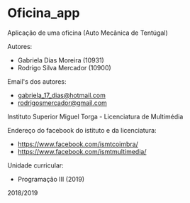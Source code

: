 # Oficina_app
Aplicação de uma oficina (Auto Mecânica de Tentúgal)

Autores: 
  - Gabriela Dias Moreira (10931) 
  - Rodrigo Silva  Mercador (10900)
         
Email's dos autores: 
  - gabriela_17_dias@hotmail.com
  - rodrigosmercador@gmail.com
         
Instituto Superior Miguel Torga - Licenciatura de Multimédia

Endereço do facebook do istituto e da licenciatura:
  - https://www.facebook.com/ismtcoimbra/
  - https://www.facebook.com/ismtmultimedia/  
  

Unidade curricular:
   - Programação III  (2019)
   
2018/2019


